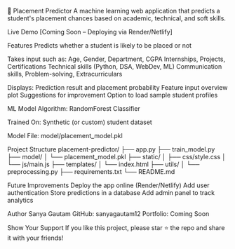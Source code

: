 🎯 Placement Predictor
A machine learning web application that predicts a student's placement chances based on academic, technical, and soft skills.

Live Demo
[Coming Soon – Deploying via Render/Netlify]

Features
Predicts whether a student is likely to be placed or not

Takes input such as:
Age, Gender, Department, CGPA
Internships, Projects, Certifications
Technical skills (Python, DSA, WebDev, ML)
Communication skills, Problem-solving, Extracurriculars

Displays:
Prediction result and placement probability
Feature input overview plot
Suggestions for improvement
Option to load sample student profiles

ML Model
Algorithm: RandomForest Classifier

Trained On: Synthetic (or custom) student dataset

Model File: model/placement_model.pkl

Project Structure
placement-predictor/
├── app.py
├── train_model.py
├── model/
│   └── placement_model.pkl
├── static/
│   ├── css/style.css
│   └── js/main.js
├── templates/
│   └── index.html
├── utils/
│   └── preprocessing.py
├── requirements.txt
└── README.md

Future Improvements
Deploy the app online (Render/Netlify)
Add user authentication
Store predictions in a database
Add admin panel to track analytics

Author
Sanya Gautam
GitHub: sanyagautam12
Portfolio: Coming Soon

Show Your Support
If you like this project, please star ⭐ the repo and share it with your friends!